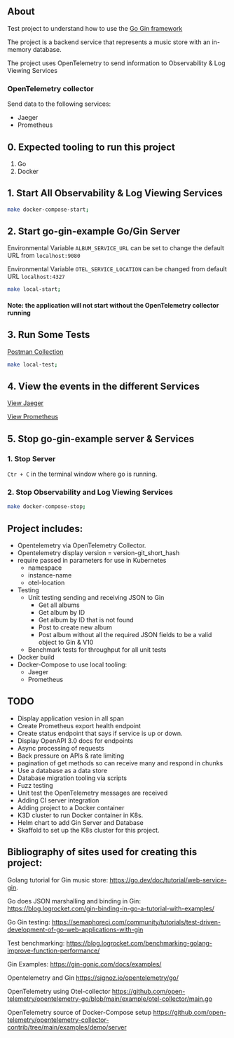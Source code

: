 ## About
Test project to understand how to use the [Go Gin framework](https://github.com/gin-gonic/gin#gin-web-framework)

The project is a backend service that represents a music store with an in-memory database.

The project uses OpenTelemetry to send information to Observability & Log Viewing Services

### OpenTelemetry collector 

Send data to the following services:
* Jaeger
* Prometheus

## 0. Expected tooling to run this project

1. Go
2. Docker 

## 1. Start All Observability & Log Viewing Services
 
```bash
make docker-compose-start;
```

## 2. Start go-gin-example Go/Gin Server

Environmental Variable `ALBUM_SERVICE_URL` can be set to change the default URL from `localhost:9080`

Environmental Variable `OTEL_SERVICE_LOCATION` can be changed from default URL `localhost:4327`

```bash
make local-start;
```

#### Note: the application will not start without the OpenTelemetry collector running

## 3. Run Some Tests

[Postman Collection](test/Album-Store.postman_collection.json)

```bash
make local-test;
```

## 4. View the events in the different Services

[View Jaeger](http://localhost:16696/search?limit=20&service=album-store)

[View Prometheus](http://localhost:9080/graph?g0.expr=%7Bjob%3D~%22.%2B%22%7D%20&g0.tab=0&g0.stacked=0&g0.show_exemplars=0&g0.range_input=1h)

## 5. Stop go-gin-example server & Services  

### 1. Stop Server

`Ctr + C` in the terminal window where go is running. 

### 2. Stop Observability and Log Viewing Services

```bash
make docker-compose-stop;
```

## Project includes:

* Opentelemetry via OpenTelemetry Collector.
* Opentelemetry display version = version-git_short_hash
* require passed in parameters for use in Kubernetes
  * namespace
  * instance-name
  * otel-location
* Testing
  * Unit testing sending and receiving JSON to Gin
    * Get all albums
    * Get album by ID
    * Get album by ID that is not found
    * Post to create new album
    * Post album without all the required JSON fields to be a valid object to Gin & V10
  * Benchmark tests for throughput for all unit tests
* Docker build
* Docker-Compose to use local tooling:  
  * Jaeger
  * Prometheus 

## TODO
* Display application vesion in all span
* Create Prometheus export health endpoint
* Create status endpoint that says if service is up or down.
* Display OpenAPI 3.0 docs for endpoints
* Async processing of requests 
* Back pressure on APIs & rate limiting
* pagination of get methods so can receive many and respond in chunks
* Use a database as a data store
* Database migration tooling via scripts 
* Fuzz testing 
* Unit test the OpenTelemetry messages are received
* Adding CI server integration
* Adding project to a Docker container
* K3D cluster to run Docker container in K8s.
* Helm chart to add Gin Server and Database
* Skaffold to set up the K8s cluster for this project.

## Bibliography of sites used for creating this project:

Golang tutorial for Gin music store: https://go.dev/doc/tutorial/web-service-gin. 

Go does JSON marshalling and binding in Gin: https://blog.logrocket.com/gin-binding-in-go-a-tutorial-with-examples/

Go Gin testing: https://semaphoreci.com/community/tutorials/test-driven-development-of-go-web-applications-with-gin

Test benchmarking: https://blog.logrocket.com/benchmarking-golang-improve-function-performance/

Gin Examples: https://gin-gonic.com/docs/examples/

Opentelemetry and Gin https://signoz.io/opentelemetry/go/

OpenTelemetry using Otel-collector https://github.com/open-telemetry/opentelemetry-go/blob/main/example/otel-collector/main.go

OpenTelemetry source of Docker-Compose setup https://github.com/open-telemetry/opentelemetry-collector-contrib/tree/main/examples/demo/server
